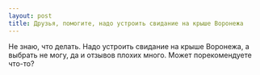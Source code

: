 ```yaml
---
layout: post 
title: Друзья, помогите, надо устроить свидание на крыше Воронежа 
--- 
```

Не знаю, что делать. Надо устроить свидание на крыше Воронежа, а выбрать не могу, да и отзывов плохих много. Может порекомендуете что-то?